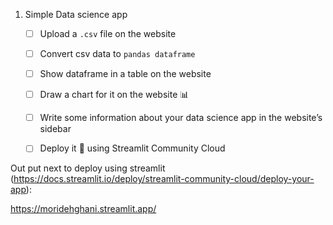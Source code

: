 1. Simple Data science app
    - [ ]  Upload a `.csv` file on the website
    - [ ]  Convert csv data to `pandas dataframe`
    - [ ]  Show dataframe in a table on the website
    - [ ]  Draw a chart for it on the website 📊
    - [ ]  Write some information about your data science app in the website’s sidebar
    - [ ]  Deploy it 🚀 using Streamlit Community Cloud


Out put next to deploy using streamlit (https://docs.streamlit.io/deploy/streamlit-community-cloud/deploy-your-app):

https://moridehghani.streamlit.app/
